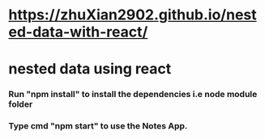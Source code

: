<!-- @format -->

# https://zhuXian2902.github.io/nested-data-with-react/

# nested data using react

### Run "npm install" to install the dependencies i.e node module folder

### Type cmd "npm start" to use the Notes App.
